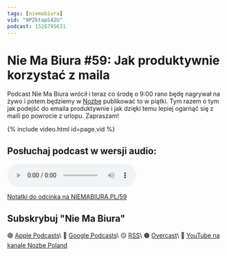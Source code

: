 ```yaml
---
tags: [niemabiura]
vid: "9PZktapS42U"
podcast: 1526795631
---
```


# Nie Ma Biura #59: Jak produktywnie korzystać z maila

Podcast Nie Ma Biura wrócił i teraz co środę o 9:00 rano będę nagrywał na żywo i potem będziemy w [Nozbe][n] publikować to w piątki. Tym razem o tym jak podejść do emaila produktywnie i jak dzięki temu lepiej ogarnąć się z maili po powrocie z urlopu. Zapraszam!

{% include video.html id=page.vid %}

<!--More-->

## Posłuchaj podcast w wersji audio:

<audio controls>
<source src="https://media.transistor.fm/54ac8802/aec4265a.mp3" type="audio/mpeg">
</audio>



[Notatki do odcinka na NIEMABIURA.PL/59](https://niemabiura.pl/59)

## Subskrybuj "Nie Ma Biura"

🟣 [Apple Podcasts](https://podcasts.apple.com/pl/podcast/nie-ma-biura/id1526795631)\\
🔵 [Google Podcasts](https://podcasts.google.com/feed/aHR0cHM6Ly9mZWVkcy50cmFuc2lzdG9yLmZtL25pZW1hYml1cmE)\\
🟡 [RSS](https://nozbe.com/niemabiura.rss)\\
🟠 [Overcast](https://overcast.fm/itunes1526795631/nie-ma-biura)\\
🔴 [YouTube na kanale Nozbe Poland](https://youtube.com/NozbePoland)

<!--podcast: 1526795631-->

[n]: https://michael.gratis/nozbe_pl
[np]: https://michael.gratis/nozbepersonal_pl